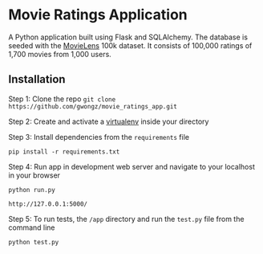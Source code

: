 Movie Ratings Application
======================

A Python application built using Flask and SQLAlchemy. The database is seeded with the [MovieLens](http://grouplens.org/datasets/movielens/) 100k dataset. It consists of 100,000 ratings of 1,700 movies from 1,000 users. 

Installation
------------
Step 1: Clone the repo 
`git clone https://github.com/gwongz/movie_ratings_app.git`

Step 2: Create and activate a [virtualenv](http://www.virtualenv.org/en/latest/) inside your directory

Step 3: Install dependencies from the `requirements` file    

`pip install -r requirements.txt`

Step 4: Run app in development web server and navigate to your localhost in your browser

`python run.py`

`http://127.0.0.1:5000/`


Step 5: To run tests, the `/app` directory and run the `test.py` file from the command line

`python test.py`